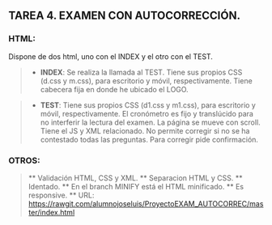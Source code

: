 ## TAREA 4. EXAMEN CON AUTOCORRECCIÓN.

### HTML:
Dispone de dos html, uno con el INDEX y el otro con el TEST.

>* **INDEX**:
Se realiza  la llamada al TEST.
Tiene sus propios CSS (d.css y m.css), para escritorio y móvil, respectivamente.
Tiene cabecera fija en donde he ubicado el LOGO.

>* **TEST**:
Tiene sus propios CSS (d1.css y m1.css), para escritorio y móvil, respectivamente.
El cronómetro es fijo y translúcido para no interferir la lectura del examen.
La página se mueve con scroll.
Tiene el JS y XML relacionado.
No permite corregir si no se ha contestado todas las preguntas.
Para corregir pide confirmación.

### OTROS:
>** Validación HTML, CSS y XML.
>** Separacion HTML y CSS.
>** Identado.
>** En el branch MINIFY está el HTML minificado.
>** Es responsive.
>** URL: https://rawgit.com/alumnojoseluis/ProyectoEXAM_AUTOCORREC/master/index.html
